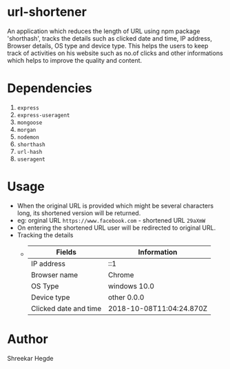 # url-shortener
An application which reduces the length of URL using npm package 'shorthash', tracks the details such as clicked date and time, IP address, Browser details, OS type and device type.
This helps the users to keep track of activities on his website such as no.of clicks and other informations which helps to improve the quality and content.

# Dependencies
  1. ` express `
  2. ` express-useragent `
  3. ` mongoose `
  4. ` morgan `
  5. ` nodemon ` 
  6. ` shorthash `
  7. ` url-hash `
  8. ` useragent `

# Usage
- When the original URL is provided which might be several characters long, its shortened version will be returned.
 - eg: orginal URL `https://www.facebook.com`
       - shortened URL `29aXmW`
- On entering the shortened URL user will be redirected to original URL.
- Tracking the details
  - | Fields | Information |
    | ------ | ----------- |
    | IP address | ::1     |
    | Browser name | Chrome |
    | OS Type | windows 10.0 |
    | Device type | other 0.0.0 |
    | Clicked date and time | 2018-10-08T11:04:24.870Z |

 # Author
 Shreekar Hegde

